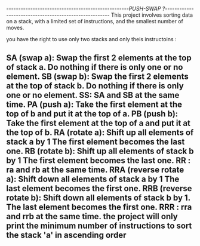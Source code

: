 ---------------------------------------------------_PUSH-SWAP ?_-------------------------------------------------------
This project involves sorting data on a stack, with a limited set of instructions, and the smallest number of moves.

you have the right to use only two stacks and only theis instructoins :

SA (swap a): Swap the first 2 elements at the top of stack a. Do nothing if there is only one or no element.
SB (swap b): Swap the first 2 elements at the top of stack b. Do nothing if there is only one or no element.
SS: SA and SB at the same time.
PA (push a): Take the first element at the top of b and put it at the top of a.
PB (push b): Take the first element at the top of a and put it at the top of b.
RA (rotate a): Shift up all elements of stack a by 1 The first element becomes the last one.
RB (rotate b): Shift up all elements of stack b by 1 The first element becomes the last one.
RR : ra and rb at the same time.
RRA (reverse rotate a): Shift down all elements of stack a by 1 The last element becomes the first one.
RRB (reverse rotate b): Shift down all elements of stack b by 1. The last element becomes the first one.
RRR : rra and rrb at the same time.
the project will only print the minimum number of instructions to sort the stack 'a' in ascending order 
-----------------------------------------------------------------------------------------------------------------------
